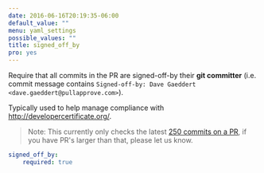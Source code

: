 ```yaml
---
date: 2016-06-16T20:19:35-06:00
default_value: ""
menu: yaml_settings
possible_values: ""
title: signed_off_by
pro: yes
---
```


Require that all commits in the PR are signed-off-by their **git committer** (i.e. commit message contains `Signed-off-by: Dave Gaeddert <dave.gaeddert@pullapprove.com>`).

Typically used to help manage compliance with http://developercertificate.org/.

> Note: This currently only checks the latest [250 commits on a PR](https://developer.github.com/v3/pulls/#list-commits-on-a-pull-request), if you have PR's larger than that, please let us know.

```yaml
signed_off_by:
    required: true
```
